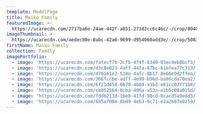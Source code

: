 ```yaml
---
template: ModelPage
title: Maiko Family
featuredImage: >-
  https://ucarecdn.com/2717ba6e-24ae-442f-a851-273d2cc6c46c/-/crop/8040x3489/0,1161/-/preview/
imageThumbnail: >-
  https://ucarecdn.com/aedec80e-0abc-42a6-9699-d954060add3e/-/crop/5083x4812/1651,34/-/preview/
firstName: Maiko Family
collection: Family
imagePortfolio:
  - image: 'https://ucarecdn.com/fafecf7b-2cfb-4f4f-8349-03ec4eb8bcf3/'
  - image: 'https://ucarecdn.com/d3c8e021-4aff-44fa-87bc-61bfea77c313/'
  - image: 'https://ucarecdn.com/d70161e2-518e-4afc-8b17-8e66e9d2ffea/'
  - image: 'https://ucarecdn.com/366fccbe-adff-4e99-b96d-ba86cda78ea2/'
  - image: 'https://ucarecdn.com/6f21d458-0670-4b8d-a1b2-e81cc02f71b8/'
  - image: 'https://ucarecdn.com/cb052564-0cba-496a-a53a-e2b5c80a015d/'
  - image: 'https://ucarecdn.com/fdd6213d-1be8-41fd-98cd-8cacd5a9edd3/'
  - image: 'https://ucarecdn.com/6b5af00e-8bd9-4eb3-9c71-e2a2b87e8259/'
---
```


